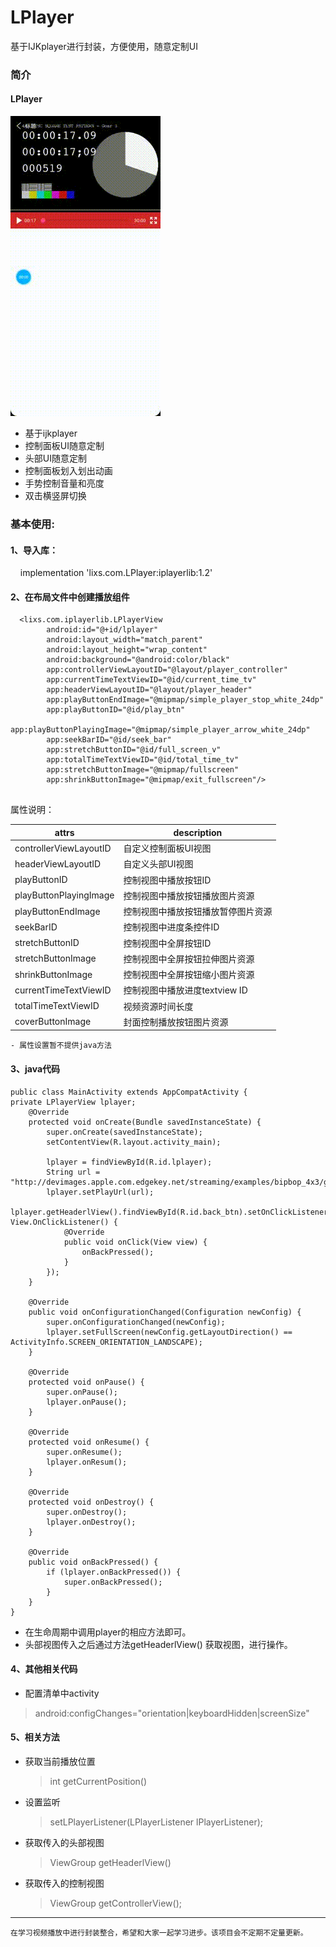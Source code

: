 # LPlayer
基于IJKplayer进行封装，方便使用，随意定制UI
### 简介
#### LPlayer 
![image](https://github.com/teddyisme/LPlayer/blob/master/something/git.gif)

- 基于ijkplayer
- 控制面板UI随意定制
- 头部UI随意定制
- 控制面板划入划出动画
- 手势控制音量和亮度
- 双击横竖屏切换

### 基本使用:
#### 1、导入库：
 
     implementation 'lixs.com.LPlayer:iplayerlib:1.2'
    
 #### 2、在布局文件中创建播放组件   
``` 
  <lixs.com.iplayerlib.LPlayerView
        android:id="@+id/lplayer"
        android:layout_width="match_parent"
        android:layout_height="wrap_content"
        android:background="@android:color/black"
        app:controllerViewLayoutID="@layout/player_controller"
        app:currentTimeTextViewID="@id/current_time_tv"
        app:headerViewLayoutID="@layout/player_header"
        app:playButtonEndImage="@mipmap/simple_player_stop_white_24dp"
        app:playButtonID="@id/play_btn"
        app:playButtonPlayingImage="@mipmap/simple_player_arrow_white_24dp"
        app:seekBarID="@id/seek_bar"
        app:stretchButtonID="@id/full_screen_v"
        app:totalTimeTextViewID="@id/total_time_tv"
        app:stretchButtonImage="@mipmap/fullscreen"
        app:shrinkButtonImage="@mipmap/exit_fullscreen"/>
        
```
   属性说明：
   

attrs | description
---|---
controllerViewLayoutID | 自定义控制面板UI视图
headerViewLayoutID | 自定义头部UI视图
playButtonID | 控制视图中播放按钮ID
playButtonPlayingImage | 控制视图中播放按钮播放图片资源
playButtonEndImage | 控制视图中播放按钮播放暂停图片资源
seekBarID|控制视图中进度条控件ID
stretchButtonID|控制视图中全屏按钮ID
stretchButtonImage|控制视图中全屏按钮拉伸图片资源
shrinkButtonImage|控制视图中全屏按钮缩小图片资源
currentTimeTextViewID|控制视图中播放进度textview ID
totalTimeTextViewID|视频资源时间长度
coverButtonImage|封面控制播放按钮图片资源
```
- 属性设置暂不提供java方法
```
#### 3、java代码
```
public class MainActivity extends AppCompatActivity {
private LPlayerView lplayer;
    @Override
    protected void onCreate(Bundle savedInstanceState) {
        super.onCreate(savedInstanceState);
        setContentView(R.layout.activity_main);

        lplayer = findViewById(R.id.lplayer);
        String url = "http://devimages.apple.com.edgekey.net/streaming/examples/bipbop_4x3/gear3/prog_index.m3u8";
        lplayer.setPlayUrl(url);
        lplayer.getHeaderlView().findViewById(R.id.back_btn).setOnClickListener(new View.OnClickListener() {
            @Override
            public void onClick(View view) {
                onBackPressed();
            }
        });
    }

    @Override
    public void onConfigurationChanged(Configuration newConfig) {
        super.onConfigurationChanged(newConfig);
        lplayer.setFullScreen(newConfig.getLayoutDirection() == ActivityInfo.SCREEN_ORIENTATION_LANDSCAPE);
    }

    @Override
    protected void onPause() {
        super.onPause();
        lplayer.onPause();
    }

    @Override
    protected void onResume() {
        super.onResume();
        lplayer.onResum();
    }

    @Override
    protected void onDestroy() {
        super.onDestroy();
        lplayer.onDestroy();
    }

    @Override
    public void onBackPressed() {
        if (lplayer.onBackPressed()) {
            super.onBackPressed();
        }
    }
}
```
- 在生命周期中调用player的相应方法即可。
- 头部视图传入之后通过方法getHeaderlView() 获取视图，进行操作。

#### 4、其他相关代码 
- 配置清单中activity
> android:configChanges="orientation|keyboardHidden|screenSize"

#### 5、相关方法
- 获取当前播放位置
    > int getCurrentPosition()
- 设置监听
    > setLPlayerListener(LPlayerListener lPlayerListener);
- 获取传入的头部视图
    > ViewGroup getHeaderlView() 
- 获取传入的控制视图
    > ViewGroup getControllerView();

---
    在学习视频播放中进行封装整合，希望和大家一起学习进步。该项目会不定期不定量更新。

